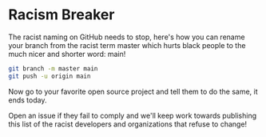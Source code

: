 # Racism Breaker

The racist naming on GitHub needs to stop, here's how you can rename your branch from the racist term master which hurts black people to the much nicer and shorter word: main!

```bash
git branch -m master main
git push -u origin main
```

Now go to your favorite open source project and tell them to do the same, it ends today.

Open an issue if they fail to comply and we'll keep work towards publishing this list of the racist developers and organizations that refuse to change!
